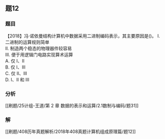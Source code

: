 ## 题12
### 题目
【2018】冯·诺依曼结构计算机中数据采用二进制编码表示，其主要原因是()。
I. 二进制的运算规则简单  
II. 制造两个稳态的物理器件较容易  
III. 便于用逻辑门电路实现算术运算  
A. 仅 I、II  
B. 仅 I、III  
C. 仅 II、III  
D. I、II 和 III
### 分析
[[刷题/25计组-王道/第 2 章 数据的表示和运算/2.1数制与编码/题31]]
### 解
[[刷题/408历年真题解析/2018年408真题计算机组成原理篇/题12]]